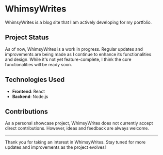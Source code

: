 # WhimsyWrites

WhimsyWrites is a blog site that I am actively developing for my portfolio.

## Project Status

As of now, WhimsyWrites is a work in progress. Regular updates and improvements are being made as I continue to enhance its functionalities and design. While it's not yet feature-complete, I think the core functionalities will be ready soon.

## Technologies Used

- **Frontend**: React
- **Backend**: Node.js


## Contributions

As a personal showcase project, WhimsyWrites does not currently accept direct contributions. However, ideas and feedback are always welcome.

---

Thank you for taking an interest in WhimsyWrites. Stay tuned for more updates and improvements as the project evolves!
